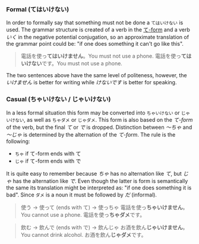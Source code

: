 ### Formal (てはいけない)
In order to formally say that something must not be done a `てはいけない` is used. The grammar structure is created of a verb in the [て-form](52) and a verb *いく* in the negative potential conjugation, so an approximate translation of the grammar point could be: "if one does something it can't go like this".
>電話を使っ**てはいけません**。You must not use a phone.
>電話を使っ**てはいけない**です。You must not use a phone.

The two sentences above have the same level of politeness, however, the *いけません* is better for writing while *けないです* is better for speaking.

### Casual (ちゃいけない / じゃいけない)
In a less formal situation this form may be converted into `ちゃいけない` or `じゃいけない`, as well as `ちゃダメ` or `じゃダメ`. This form is also based on the *て-form* of the verb, but the final *て* or *で* is dropped. Distinction between *～ちゃ* and *～じゃ* is determined by the alternation of the *て-form*. The rule is the following:
- `ちゃ` if て-form ends with て
- `じゃ` if て-form ends with で

It is quite easy to remember because *ちゃ* has no alternation like *て*, but *じゃ* has the alternation like *で*. Even though the latter is form is semantically the same its translation might be interpreted as: "if one does something it is bad". Since `ダメ` is a noun it must be followed by *だ* (informal).
>使う -> 使って (ends with て) -> 使っちゃ
>電話を使っ**ちゃいけません**。You cannot use a phone.
>電話を使っ**ちゃダメ**です。

>飲む -> 飲んで (ends with で) -> 飲んじゃ
>お酒を飲ん**じゃいけません**。You cannot drink alcohol.
>お酒を飲ん**じゃダメ**です。